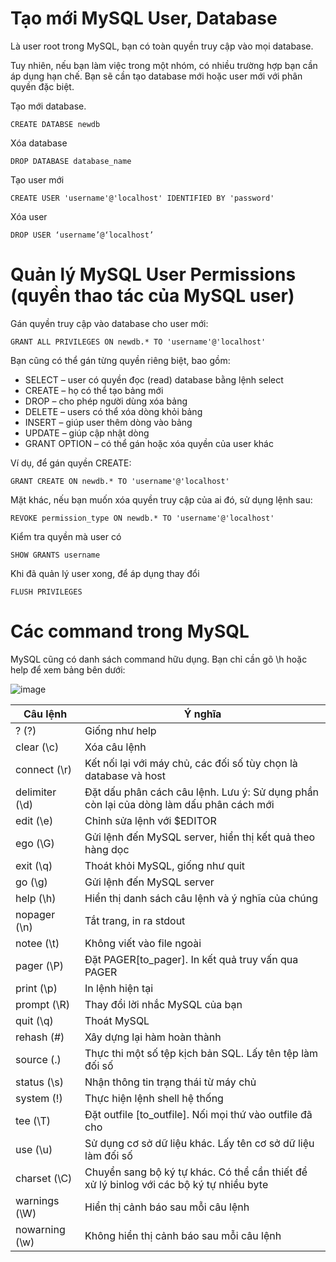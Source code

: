 # Tạo mới MySQL User, Database

Là user root trong MySQL, bạn có toàn quyền truy cập vào mọi database.

Tuy nhiên, nếu bạn làm việc trong một nhóm, có nhiều trường hợp bạn cần áp dụng hạn chế. Bạn sẽ cần tạo database mới hoặc user mới với phân quyền đặc biệt.

Tạo mới database.

```
CREATE DATABSE newdb
```

Xóa database

```
DROP DATABASE database_name
```

Tạo user mới

```
CREATE USER 'username'@'localhost' IDENTIFIED BY 'password'
```

Xóa user

```
DROP USER ‘username’@‘localhost’
```

# Quản lý MySQL User Permissions (quyền thao tác của MySQL user)

Gán quyền truy cập vào database cho user mới:

```
GRANT ALL PRIVILEGES ON newdb.* TO 'username'@'localhost'
```

Bạn cũng có thể gán từng quyền riêng biệt, bao gồm:

- SELECT – user có quyền đọc (read) database bằng lệnh select
- CREATE – họ có thể tạo bảng mới
- DROP – cho phép người dùng xóa bảng
- DELETE – users có thể xóa dòng khỏi bảng
- INSERT – giúp user thêm dòng vào bảng
- UPDATE – giúp cập nhật dòng
- GRANT OPTION – có thể gán hoặc xóa quyền của user khác

Ví dụ, để gán quyền CREATE: 

```
GRANT CREATE ON newdb.* TO 'username'@'localhost'
```

Mặt khác, nếu bạn muốn xóa quyền truy cập của ai đó, sử dụng lệnh sau:

```
REVOKE permission_type ON newdb.* TO 'username'@'localhost'
```

Kiểm tra quyền mà user có

```
SHOW GRANTS username
```

Khi đã quản lý user xong, để áp dụng thay đổi 

```
FLUSH PRIVILEGES
```

# Các command trong MySQL

MySQL cũng có danh sách command hữu dụng. Bạn chỉ cần gõ \h hoặc help để xem bảng bên dưới:

![image](https://user-images.githubusercontent.com/111716161/190338664-95a216d2-0b07-4355-8799-2cec21da546a.png)

| Câu lệnh | Ý nghĩa |
|----------|---------|
| ? (\?) | Giống như help | 
| clear (\c) | Xóa câu lệnh | 
| connect (\r) | Kết nối lại với máy chủ, các đối số tùy chọn là database và host |
| delimiter (\d) | Đặt dấu phân cách câu lệnh. Lưu ý: Sử dụng phần còn lại của dòng làm dấu phân cách mới |
| edit (\e) | Chỉnh sửa lệnh với $EDITOR | 
| ego (\G) | Gửi lệnh đến MySQL server, hiển thị kết quả theo hàng dọc | 
| exit (\q) | Thoát khỏi MySQL, giống như quit | 
| go (\g) | Gửi lệnh đến MySQL server |
| help (\h) | Hiển thị danh sách câu lệnh và ý nghĩa của chúng |
| nopager (\n) | Tắt trang, in ra stdout |
| notee (\t) | Không viết vào file ngoài |
| pager (\P) | Đặt PAGER[to_pager]. In kết quả truy vấn qua PAGER |
| print (\p) | In lệnh hiện tại | 
| prompt (\R) | Thay đổi lời nhắc MySQL của bạn |
| quit (\q) | Thoát MySQL |
| rehash (\#) | Xây dựng lại hàm hoàn thành |
| source (\.) | Thực thi một số tệp kịch bản SQL. Lấy tên tệp làm đối số |
| status (\s) | Nhận thông tin trạng thái từ máy chủ |
| system (\!) | Thực hiện lệnh shell hệ thống | 
| tee (\T) | Đặt outfile [to_outfile]. Nối mọi thứ vào outfile đã cho |
| use (\u) | Sử dụng cơ sở dữ liệu khác. Lấy tên cơ sở dữ liệu làm đối số |
| charset (\C) | Chuyển sang bộ ký tự khác. Có thể cần thiết để xử lý binlog với các bộ ký tự nhiều byte |
| warnings (\W) | Hiển thị cảnh báo sau mỗi câu lệnh |
| nowarning (\w) | Không hiển thị cảnh báo sau mỗi câu lệnh |

